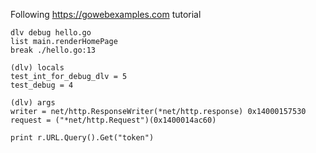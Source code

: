 Following https://gowebexamples.com tutorial

```
dlv debug hello.go
list main.renderHomePage
break ./hello.go:13

(dlv) locals
test_int_for_debug_dlv = 5
test_debug = 4

(dlv) args
writer = net/http.ResponseWriter(*net/http.response) 0x14000157530
request = ("*net/http.Request")(0x1400014ac60)

print r.URL.Query().Get("token")
```